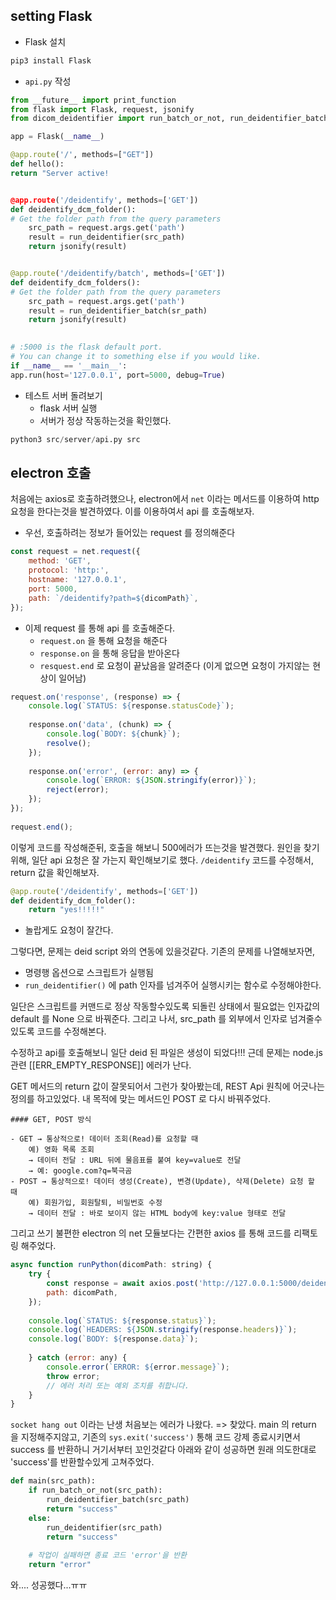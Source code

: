 
##  setting Flask
- Flask 설치
```python
pip3 install Flask
```

- `api.py` 작성
```python
from __future__ import print_function
from flask import Flask, request, jsonify
from dicom_deidentifier import run_batch_or_not, run_deidentifier_batch, run_deidentifier

app = Flask(__name__)

@app.route('/', methods=["GET"])
def hello():
return "Server active!  


@app.route('/deidentify', methods=['GET'])
def deidentify_dcm_folder():
# Get the folder path from the query parameters
	src_path = request.args.get('path')
	result = run_deidentifier(src_path)
	return jsonify(result)  


@app.route('/deidentify/batch', methods=['GET'])
def deidentify_dcm_folders():
# Get the folder path from the query parameters
	src_path = request.args.get('path')
	result = run_deidentifier_batch(sr_path)
	return jsonify(result)

  
# :5000 is the flask default port.
# You can change it to something else if you would like.
if __name__ == '__main__':
app.run(host='127.0.0.1', port=5000, debug=True)
```

- 테스트 서버 돌려보기
	- flask 서버 실행 
	- 서버가 정상 작동하는것을 확인했다.
```python
python3 src/server/api.py src  
```

## electron 호출
처음에는 axios로 호출하려했으나, electron에서 `net` 이라는 메서드를 이용하여 http 요청을 한다는것을 발견하였다.
이를 이용하여서 api 를 호출해보자.

- 우선, 호출하려는 정보가 들어있는 request 를 정의해준다
```js
const request = net.request({
	method: 'GET',
	protocol: 'http:',
	hostname: '127.0.0.1',
	port: 5000,
	path: `/deidentify?path=${dicomPath}`,
});
```

- 이제 request 를 통해 api 를 호출해준다.
	- `request.on` 을 통해 요청을 해준다
	- `response.on` 을 통해 응답을 받아온다
	- `resquest.end` 로 요청이 끝났음을 알려준다 (이게 없으면 요청이 가지않는 현상이 일어남) 
```js
request.on('response', (response) => {
	console.log(`STATUS: ${response.statusCode}`);
	
	response.on('data', (chunk) => {
		console.log(`BODY: ${chunk}`);
		resolve();
	});
		
	response.on('error', (error: any) => {
		console.log(`ERROR: ${JSON.stringify(error)}`);
		reject(error);
	});
});
  
request.end();
```

이렇게 코드를 작성해준뒤, 호출을 해보니 500에러가 뜨는것을 발견했다.
원인을 찾기 위해, 일단 api 요청은 잘 가는지 확인해보기로 했다. 
`/deidentify` 코드를 수정해서, return 값을 확인해보자.
```python
@app.route('/deidentify', methods=['GET'])
def deidentify_dcm_folder():
	return "yes!!!!!"
```
- 놀랍게도 요청이 잘간다.

그렇다면, 문제는 deid script 와의 연동에 있을것같다.
기존의 문제를 나열해보자면,
- 명령행 옵션으로 스크립트가 실행됨
- `run_deidentifier()` 에 path 인자를 넘겨주어 실행시키는 함수로 수정해야한다.

일단은 스크립트를 커맨드로 정상 작동할수있도록 되돌린 상태에서 필요없는 인자값의 default 를 None 으로 바꿔준다.
그리고 나서, src_path 를 외부에서 인자로 넘겨줄수있도록 코드를 수정해본다.

수정하고 api를 호출해보니 일단 deid 된 파일은 생성이 되었다!!!
근데 문제는 node.js 관련 [[ERR_EMPTY_RESPONSE]] 에러가 난다.

GET 메서드의 return 값이 잘못되어서 그런가 찾아봤는데, REST Api 원칙에 어긋나는 정의를 하고있었다.
내 목적에 맞는 메서드인 POST 로 다시 바꿔주었다.
```info
#### GET, POST 방식

- GET → 통상적으로! 데이터 조회(Read)를 요청할 때  
    예) 영화 목록 조회  
    → 데이터 전달 : URL 뒤에 물음표를 붙여 key=value로 전달  
    → 예: google.com?q=북극곰
- POST → 통상적으로! 데이터 생성(Create), 변경(Update), 삭제(Delete) 요청 할 때  
    예) 회원가입, 회원탈퇴, 비밀번호 수정  
    → 데이터 전달 : 바로 보이지 않는 HTML body에 key:value 형태로 전달
```

그리고 쓰기 불편한 electron 의 net 모듈보다는 간편한 axios 를 통해 코드를 리팩토링 해주었다.
```js
async function runPython(dicomPath: string) {
	try {
		const response = await axios.post('http://127.0.0.1:5000/deidentify', {
		path: dicomPath,
	});
	
	console.log(`STATUS: ${response.status}`);
	console.log(`HEADERS: ${JSON.stringify(response.headers)}`);
	console.log(`BODY: ${response.data}`);
	
	} catch (error: any) {
		console.error(`ERROR: ${error.message}`);
		throw error;
		// 에러 처리 또는 예외 조치를 취합니다.
	}
}
```

`socket hang out` 이라는 난생 처음보는 에러가 나왔다.
=> 찾았다. main 의 return 을 지정해주지않고, 기존의 `sys.exit('success')` 통해 코드 강제 종료시키면서 success 를 반환하니 거기서부터 꼬인것같다
아래와 같이 성공하면 원래 의도한대로 'success'를 반환할수있게 고쳐주었다.

```python
def main(src_path):
	if run_batch_or_not(src_path):
		run_deidentifier_batch(src_path)
		return "success"
	else:
		run_deidentifier(src_path)
		return "success"
  
	# 작업이 실패하면 종료 코드 'error'을 반환
	return "error"
```

와.... 성공했다...ㅠㅠ

